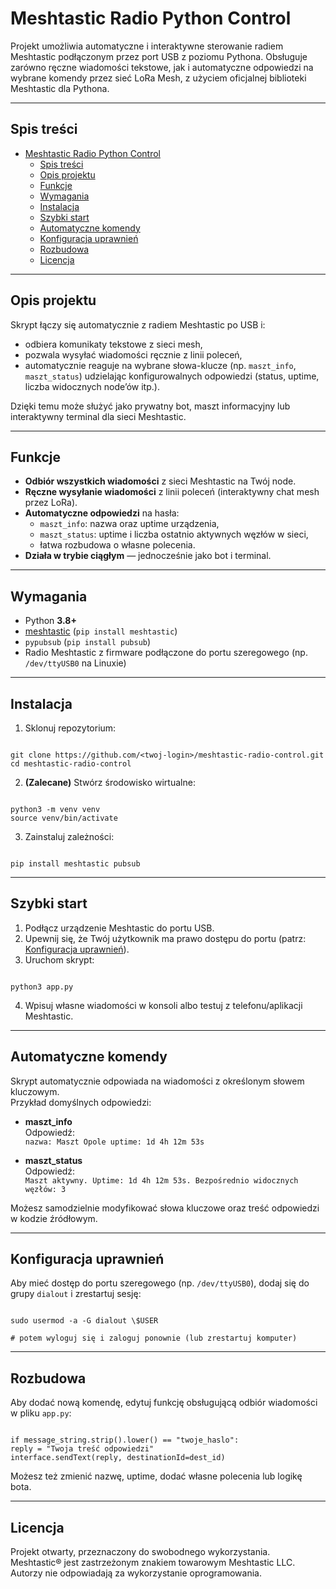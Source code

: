 # Meshtastic Radio Python Control

Projekt umożliwia automatyczne i interaktywne sterowanie radiem Meshtastic podłączonym przez port USB z poziomu Pythona. Obsługuje zarówno ręczne wiadomości tekstowe, jak i automatyczne odpowiedzi na wybrane komendy przez sieć LoRa Mesh, z użyciem oficjalnej biblioteki Meshtastic dla Pythona.

---

## Spis treści

- [Meshtastic Radio Python Control](#meshtastic-radio-python-control)
  - [Spis treści](#spis-treści)
  - [Opis projektu](#opis-projektu)
  - [Funkcje](#funkcje)
  - [Wymagania](#wymagania)
  - [Instalacja](#instalacja)
  - [Szybki start](#szybki-start)
  - [Automatyczne komendy](#automatyczne-komendy)
  - [Konfiguracja uprawnień](#konfiguracja-uprawnień)
  - [Rozbudowa](#rozbudowa)
  - [Licencja](#licencja)

---

## Opis projektu

Skrypt łączy się automatycznie z radiem Meshtastic po USB i:
- odbiera komunikaty tekstowe z sieci mesh,
- pozwala wysyłać wiadomości ręcznie z linii poleceń,
- automatycznie reaguje na wybrane słowa-klucze (np. `maszt_info`, `maszt_status`) udzielając konfigurowalnych odpowiedzi (status, uptime, liczba widocznych node’ów itp.).

Dzięki temu może służyć jako prywatny bot, maszt informacyjny lub interaktywny terminal dla sieci Meshtastic.

---

## Funkcje

- **Odbiór wszystkich wiadomości** z sieci Meshtastic na Twój node.
- **Ręczne wysyłanie wiadomości** z linii poleceń (interaktywny chat mesh przez LoRa).
- **Automatyczne odpowiedzi** na hasła:
    - `maszt_info`: nazwa oraz uptime urządzenia,
    - `maszt_status`: uptime i liczba ostatnio aktywnych węzłów w sieci,
    - łatwa rozbudowa o własne polecenia.
- **Działa w trybie ciągłym** — jednocześnie jako bot i terminal.

---

## Wymagania

- Python **3.8+**
- [meshtastic](https://github.com/meshtastic/python) (`pip install meshtastic`)
- `pypubsub` (`pip install pubsub`)
- Radio Meshtastic z firmware podłączone do portu szeregowego (np. `/dev/ttyUSB0` na Linuxie)

---

## Instalacja

1. Sklonuj repozytorium:
```

git clone https://github.com/<twoj-login>/meshtastic-radio-control.git
cd meshtastic-radio-control

```

2. **(Zalecane)** Stwórz środowisko wirtualne:
```

python3 -m venv venv
source venv/bin/activate

```

3. Zainstaluj zależności:
```

pip install meshtastic pubsub

```

---

## Szybki start

1. Podłącz urządzenie Meshtastic do portu USB.
2. Upewnij się, że Twój użytkownik ma prawo dostępu do portu (patrz: [Konfiguracja uprawnień](#konfiguracja-uprawnień)).
3. Uruchom skrypt:
```

python3 app.py

```
4. Wpisuj własne wiadomości w konsoli albo testuj z telefonu/aplikacji Meshtastic.

---

## Automatyczne komendy

Skrypt automatycznie odpowiada na wiadomości z określonym słowem kluczowym.  
Przykład domyślnych odpowiedzi:

- **maszt_info**  
Odpowiedź:  
`nazwa: Maszt Opole uptime: 1d 4h 12m 53s`

- **maszt_status**  
Odpowiedź:  
`Maszt aktywny. Uptime: 1d 4h 12m 53s. Bezpośrednio widocznych węzłów: 3`

Możesz samodzielnie modyfikować słowa kluczowe oraz treść odpowiedzi w kodzie źródłowym.

---

## Konfiguracja uprawnień

Aby mieć dostęp do portu szeregowego (np. `/dev/ttyUSB0`), dodaj się do grupy `dialout` i zrestartuj sesję:
```

sudo usermod -a -G dialout \$USER

# potem wyloguj się i zaloguj ponownie (lub zrestartuj komputer)

```

---

## Rozbudowa

Aby dodać nową komendę, edytuj funkcję obsługującą odbiór wiadomości w pliku `app.py`:

```

if message_string.strip().lower() == "twoje_haslo":
reply = "Twoja treść odpowiedzi"
interface.sendText(reply, destinationId=dest_id)

```

Możesz też zmienić nazwę, uptime, dodać własne polecenia lub logikę bota.

---

## Licencja

Projekt otwarty, przeznaczony do swobodnego wykorzystania.  
Meshtastic® jest zastrzeżonym znakiem towarowym Meshtastic LLC.  
Autorzy nie odpowiadają za wykorzystanie oprogramowania.